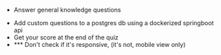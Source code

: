 <ul>
  <li>

Answer general knowledge questions
    
  </li>

  <li>
Add custom questions to a postgres db using a dockerized springboot api
    
  </li>
  <li>
Get your score at the end of the quiz 
    
  </li>
  <li>
*** Don't check if it's responsive, (it's not, mobile view only)
    
  </li>
</ul>

